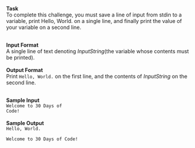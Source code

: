 <b>Task</b><br>
To complete this challenge, you must save a line of input from stdin to a variable, print Hello, World. on a single line, and finally print the value of your variable on a second line.<br><br>

<b>Input Format</b><br>
A single line of text denoting <i>InputString</i>(the variable whose contents must be printed).<br><br>
<b>Output Format</b><br>
Print <code>Hello, World.</code> on the first line, and the contents of <i>InputString</i> on the second line.<br>

<br><b>Sample Input</b><br>
<code>Welcome to 30 Days of Code!</code><br><br>
<b>Sample Output</b><br>
<code>Hello, World.<br>
Welcome to 30 Days of Code!</code>
